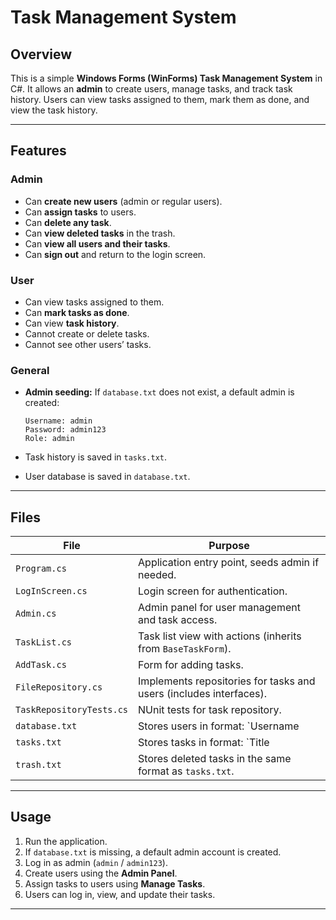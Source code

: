 # Task Management System

## Overview

This is a simple **Windows Forms (WinForms) Task Management System** in C#. It allows an **admin** to create users, manage tasks, and track task history. Users can view tasks assigned to them, mark them as done, and view the task history.

---

## Features

### Admin

* Can **create new users** (admin or regular users).
* Can **assign tasks** to users.
* Can **delete any task**.
* Can **view deleted tasks** in the trash.
* Can **view all users and their tasks**.
* Can **sign out** and return to the login screen.

### User

* Can view tasks assigned to them.
* Can **mark tasks as done**.
* Can view **task history**.
* Cannot create or delete tasks.
* Cannot see other users’ tasks.

### General

* **Admin seeding:** If `database.txt` does not exist, a default admin is created:

  ```
  Username: admin
  Password: admin123
  Role: admin
  ```
* Task history is saved in `tasks.txt`.
* User database is saved in `database.txt`.

---

## Files

| File                  | Purpose                                         |
| --------------------- | ----------------------------------------------- |
| `Program.cs`          | Application entry point, seeds admin if needed. |
| `LogInScreen.cs`      | Login screen for authentication.                |
| `Admin.cs`            | Admin panel for user management and task access.|
| `TaskList.cs`         | Task list view with actions (inherits from `BaseTaskForm`). |
| `AddTask.cs`          | Form for adding tasks.                  |
| `FileRepository.cs`   | Implements repositories for tasks and users (includes interfaces). |
| `TaskRepositoryTests.cs` | NUnit tests for task repository.             |
| `database.txt`        | Stores users in format: `Username|Password|Role`. |
| `tasks.txt`           | Stores tasks in format: `Title|Description|Status|AssignedUser|History|DueDate|Priority`. |
| `trash.txt`           | Stores deleted tasks in the same format as `tasks.txt`. |

---

## Usage

1. Run the application.
2. If `database.txt` is missing, a default admin account is created.
3. Log in as admin (`admin` / `admin123`).
4. Create users using the **Admin Panel**.
5. Assign tasks to users using **Manage Tasks**.
6. Users can log in, view, and update their tasks.

---